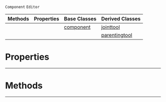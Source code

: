  `Component` `Editor`



|Methods|Properties|Base Classes|Derived Classes|
|---|---|---|---|
| | |[component](https://github.com/PlasmaEngine/PlasmaDocs/tree/master/docs/C%2B%2B/code_reference/class_reference/component.markdown)|[jointtool](https://github.com/PlasmaEngine/PlasmaDocs/tree/master/docs/C%2B%2B/code_reference/class_reference/jointtool.markdown)|
| | | |[parentingtool](https://github.com/PlasmaEngine/PlasmaDocs/tree/master/docs/C%2B%2B/code_reference/class_reference/parentingtool.markdown)|


 #  Properties


---  
 #  Methods


---  
 

 